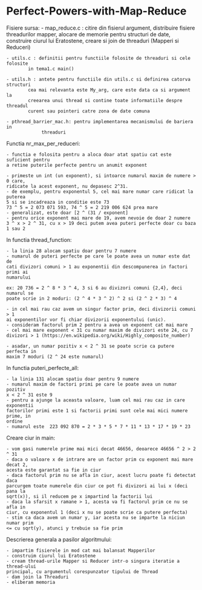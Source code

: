 # Perfect-Powers-with-Map-Reduce

Fisiere sursa:
	- map_reduce.c : citire din fisierul argument, distribuire fisiere threadurilor
		    mapper, alocare de memorie pentru structuri de date, construire
		    ciurul lui Eratostene, creare si join de threaduri (Mapperi si
		    Reduceri)
		    
	- utils.c : definitii pentru functiile folosite de threaduri si cele folosite
		    in tema1.c main()
		    
	- utils.h : antete pentru functiile din utils.c si definirea catorva structuri
		    cea mai relevanta este My_arg, care este data ca si argument la
		    creearea unui thread si contine toate informatiile despre threadul
		    curent sau pointeri catre zona de date comuna
		    
	- pthread_barrier_mac.h: pentru implementarea mecanismului de bariera in
				 threaduri
		    
Functia nr_max_per_reduceri:
	
	- functia e folosita pentru a aloca doar atat spatiu cat este suficient pentru
	a retine puterile perfecte pentru un anumit exponent

	- primeste un int (un exponent), si intoarce numarul maxim de numere > 0 care,
	ridicate la acest exponent, nu depasesc 2^31.
	- de exemplu, pentru exponentul 5, cel mai mare numar care ridicat la puterea
	5 si se incadreaza in conditie este 73 
	73 ^ 5 = 2 073 071 593, 74 ^ 5 = 2 219 006 624 prea mare
	- generalizat, este doar [2 ^ (31 / exponent]
	- pentru orice exponent mai mare de 19, avem nevoie de doar 2 numere
	3 ^ x > 2 ^ 31, cu x > 19 deci putem avea puteri perfecte doar cu baza 1 sau 2
	
In functia thread_function:

	- la linia 28 alocam spatiu doar pentru 7 numere
	- numarul de puteri perfecte pe care le poate avea un numar este dat de
	cati divizori comuni > 1 au exponentii din descompunerea in factori primi ai
	numarului
	
	ex: 20 736 = 2 ^ 8 * 3 ^ 4, 3 si 6 au divizori comuni {2,4}, deci numarul se
	poate scrie in 2 moduri: (2 ^ 4 * 3 ^ 2) ^ 2 si (2 ^ 2 * 3) ^ 4
	
	- in cel mai rau caz avem un singur factor prim, deci divizorii comuni > 1
	ai exponentilor vor fi chiar divizorii exponentului (unic).
	- consideram factorul prim 2 pentru a avea un exponent cat mai mare
	- cel mai mare exponent < 31 cu numar maxim de divizori este 24, cu 7
	divizori > 1 (https://en.wikipedia.org/wiki/Highly_composite_number)
	
	- asadar, un numar pozitiv x < 2 ^ 31 se poate scrie ca putere perfecta in
	maxim 7 moduri (2 ^ 24 este numarul)
	
In functia puteri_perfecte_all:

	- la linia 131 alocam spatiu doar pentru 9 numere
	- numarul maxim de factori primi pe care le poate avea un numar pozitiv
	x < 2 ^ 31 este 9
	- pentru a ajunge la aceasta valoare, luam cel mai rau caz in care exponentii
	factorilor primi este 1 si factorii primi sunt cele mai mici numere prime, in
	ordine
	- numarul este  223 092 870 = 2 * 3 * 5 * 7 * 11 * 13 * 17 * 19 * 23
	
Creare ciur in main:

	- vom gasi numerele prime mai mici decat 46656, deoarece 46656 ^ 2 > 2 ^ 31
	- daca o valoare x de intrare are un factor prim cu exponent mai mare decat 2,
	acesta este garantat sa fie in ciur
	- daca factorul prim nu se afla in ciur, acest lucru poate fi detectat daca
	parcurgem toate numerele din ciur ce pot fi divizori ai lui x (deci pana la
	sqrt(x)), si il reducem pe x impartind la factorii lui
	- daca la sfarsit x ramane > 1, acesta va fi factorul prim ce nu se afla in
	ciur, cu exponentul 1 (deci x nu se poate scrie ca putere perfecta)
	- stim ca daca avem un numar y, iar acesta nu se imparte la niciun numar prim
	<= cu sqrt(y), atunci y trebuie sa fie prim
	
Descrierea generala a pasilor algoritmului:

	- impartim fisierele in mod cat mai balansat Mapperilor
	- construim ciurul lui Eratostene
	- cream thread-urile Mapper si Reducer intr-o singura iteratie a thread-ului
	principal, cu argumentul corespunzator tipului de Thread
	- dam join la Threaduri
	- eliberam memoria
